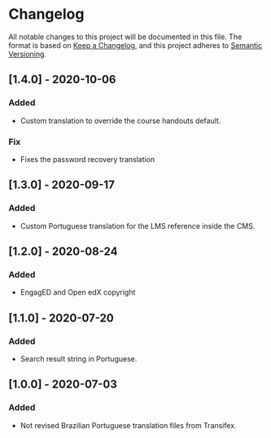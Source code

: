 # Changelog
All notable changes to this project will be documented in this file.
The format is based on [Keep a Changelog](https://keepachangelog.com/en/1.0.0/), and this project adheres to [Semantic Versioning](https://semver.org/spec/v2.0.0.html).

## [1.4.0] - 2020-10-06
### Added
- Custom translation to override the course handouts default.
### Fix
- Fixes the password recovery translation

## [1.3.0] - 2020-09-17
### Added
- Custom Portuguese translation for the LMS reference inside the CMS. 

## [1.2.0] - 2020-08-24
### Added
- EngagED and Open edX copyright

## [1.1.0] - 2020-07-20
### Added
- Search result string in Portuguese.

## [1.0.0] - 2020-07-03
### Added
- Not revised Brazilian Portuguese translation files from Transifex.